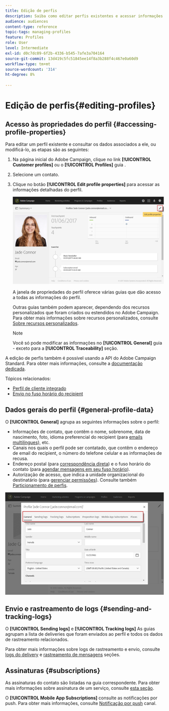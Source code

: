 ```yaml
---
title: Edição de perfis
description: Saiba como editar perfis existentes e acessar informações de contato, canais preferenciais, logs de rastreamento, assinaturas etc.
audience: audiences
content-type: reference
topic-tags: managing-profiles
feature: Profiles
role: User
level: Intermediate
exl-id: d0c7dc09-6f2b-4336-b545-7afe3a704164
source-git-commit: 13d419c5fc51845ee14f8a3b288f4c467e0a60d9
workflow-type: tm+mt
source-wordcount: '314'
ht-degree: 8%

---
```


# Edição de perfis{#editing-profiles}

## Acesso às propriedades do perfil {#accessing-profile-properties}

Para editar um perfil existente e consultar os dados associados a ele, ou modificá-lo, as etapas são as seguintes:

1. Na página inicial do Adobe Campaign, clique no link **[!UICONTROL Customer profiles]** ou o **[!UICONTROL Profiles]** guia .
1. Selecione um contato.
1. Clique no botão **[!UICONTROL Edit profile properties]** para acessar as informações detalhadas do perfil.

   ![](assets/profile_creation2.png)

   A janela de propriedades do perfil oferece várias guias que dão acesso a todas as informações do perfil.

   Outras guias também podem aparecer, dependendo dos recursos personalizados que foram criados ou estendidos no Adobe Campaign. Para obter mais informações sobre recursos personalizados, consulte [Sobre recursos personalizados](../../developing/using/data-model-concepts.md).

   >[!NOTE]
   >
   >Você só pode modificar as informações no **[!UICONTROL General]** guia - exceto para a **[!UICONTROL Traceability]** seção.

A edição de perfis também é possível usando a API do Adobe Campaign Standard. Para obter mais informações, consulte a [documentação dedicada](../../api/using/updating-profiles.md).

Tópicos relacionados:

* [Perfil de cliente integrado](../../audiences/using/integrated-customer-profile.md)
* [Envio no fuso horário do recipient](../../sending/using/sending-messages-at-the-recipient-s-time-zone.md)

## Dados gerais do perfil {#general-profile-data}

O **[!UICONTROL General]** agrupa as seguintes informações sobre o perfil:

* Informações de contato, que contêm o nome, sobrenome, data de nascimento, foto, idioma preferencial do recipient (para [emails multilíngues](../../channels/using/creating-a-multilingual-email.md)), etc.
* Canais nos quais o perfil pode ser contatado, que contêm o endereço de email do recipient, o número do telefone celular e as informações de recusa.
* Endereço postal (para [correspondência direta](../../channels/using/about-direct-mail.md)) e o fuso horário do contato (para [agendar mensagens em seu fuso horário](../../sending/using/sending-messages-at-the-recipient-s-time-zone.md)).
* Autorização de acesso, que indica a unidade organizacional do destinatário (para [gerenciar permissões](../../administration/using/about-access-management.md)). Consulte também [Particionamento de perfis](../../administration/using/organizational-units.md#partitioning-profiles).

![](assets/profile_creation4.png)

## Envio e rastreamento de logs {#sending-and-tracking-logs}

O **[!UICONTROL Sending logs]** e **[!UICONTROL Tracking logs]** As guias agrupam a lista de deliveries que foram enviados ao perfil e todos os dados de rastreamento relacionados.

Para obter mais informações sobre logs de rastreamento e envio, consulte [logs do delivery](../../sending/using/monitoring-a-delivery.md#delivery-logs) e [rastreamento de mensagens](../../sending/using/tracking-messages.md) seções.

## Assinaturas {#subscriptions}

As assinaturas do contato são listadas na guia correspondente. Para obter mais informações sobre assinatura de um serviço, consulte [esta seção](../../audiences/using/about-subscriptions.md).

O **[!UICONTROL Mobile App Subscriptions]** consulte as notificações por push. Para obter mais informações, consulte [Notificação por push](../../channels/using/about-push-notifications.md) canal.
